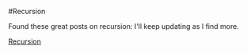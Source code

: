 #Recursion

Found these great posts on recursion:
I'll keep updating as I find more.

[Recursion](http://waieez.com/recursion/)